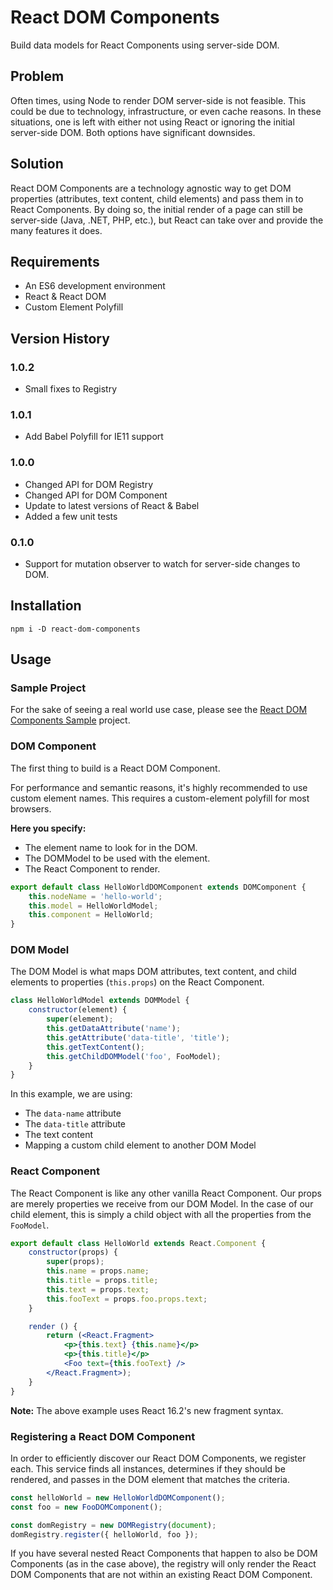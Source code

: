 # React DOM Components
Build data models for React Components using server-side DOM.

## Problem
Often times, using Node to render DOM server-side is not feasible. This could be due to technology, infrastructure, or even cache reasons. In these situations, one is left with either not using React or ignoring the initial server-side DOM. Both options have significant downsides.

## Solution
React DOM Components are a technology agnostic way to get DOM properties (attributes, text content, child elements) and pass them in to React Components. By doing so, the initial render of a page can still be server-side (Java, .NET, PHP, etc.), but React can take over and provide the many features it does.

## Requirements
* An ES6 development environment
* React & React DOM
* Custom Element Polyfill

## Version History
### 1.0.2
* Small fixes to Registry

### 1.0.1
* Add Babel Polyfill for IE11 support

### 1.0.0
* Changed API for DOM Registry
* Changed API for DOM Component
* Update to latest versions of React & Babel
* Added a few unit tests

### 0.1.0
* Support for mutation observer to watch for server-side changes to DOM.

## Installation
    npm i -D react-dom-components

## Usage
### Sample Project
For the sake of seeing a real world use case, please see the [React DOM Components Sample](https://github.com/auniverseaway/react-dom-components-sample) project.

### DOM Component
The first thing to build is a React DOM Component. 

For performance and semantic reasons, it's highly recommended to use custom element names. This requires a custom-element polyfill for most browsers.

**Here you specify:**
* The element name to look for in the DOM.
* The DOMModel to be used with the element.
* The React Component to render.

```js
export default class HelloWorldDOMComponent extends DOMComponent {
    this.nodeName = 'hello-world';
    this.model = HelloWorldModel;
    this.component = HelloWorld;
}
```

### DOM Model
The DOM Model is what maps DOM attributes, text content, and child elements to properties (`this.props`) on the React Component.

```js
class HelloWorldModel extends DOMModel {
    constructor(element) {
        super(element);
        this.getDataAttribute('name');
        this.getAttribute('data-title', 'title');
        this.getTextContent();
        this.getChildDOMModel('foo', FooModel);
    }
}
```

In this example, we are using:
* The `data-name` attribute
* The `data-title` attribute
* The text content
* Mapping a custom child element to another DOM Model

### React Component
The React Component is like any other vanilla React Component. Our props are merely properties we receive from our DOM Model. In the case of our child element, this is simply a child object with all the properties from the `FooModel`.

```jsx
export default class HelloWorld extends React.Component {
    constructor(props) {
        super(props);
        this.name = props.name;
        this.title = props.title;
        this.text = props.text;
        this.fooText = props.foo.props.text;
    }

    render () {
        return (<React.Fragment>
            <p>{this.text} {this.name}</p>
            <p>{this.title}</p>
            <Foo text={this.fooText} />
        </React.Fragment>);
    }
}
```
**Note:** The above example uses React 16.2's new fragment syntax.

### Registering a React DOM Component
In order to efficiently discover our React DOM Components, we register each. This service finds all instances, determines if they should be rendered, and passes in the DOM
element that matches the criteria.

```js
const helloWorld = new HelloWorldDOMComponent();
const foo = new FooDOMComponent();

const domRegistry = new DOMRegistry(document);
domRegistry.register({ helloWorld, foo });
```

If you have several nested React Components that happen to also be DOM Components (as in the case above), the registry will only render the React DOM Components that are not within an existing React DOM Component.
